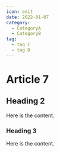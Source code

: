 ```yaml
---
icon: edit
date: 2022-01-07
category:
  - CategoryA
  - CategoryB
tag:
  - tag C
  - tag D
---
```


# Article 7

## Heading 2

Here is the content.

### Heading 3

Here is the content.

